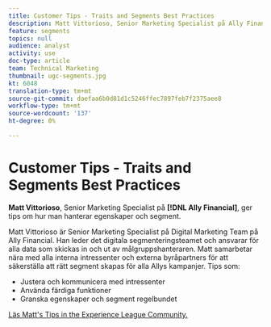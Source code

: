 ```yaml
---
title: Customer Tips - Traits and Segments Best Practices
description: Matt Vittorioso, Senior Marketing Specialist på Ally Financial, ger tips om hur man hanterar egenskaper och segment.
feature: segments
topics: null
audience: analyst
activity: use
doc-type: article
team: Technical Marketing
thumbnail: ugc-segments.jpg
kt: 6048
translation-type: tm+mt
source-git-commit: daefaa6b0d81d1c5246ffec7897feb7f2375aee8
workflow-type: tm+mt
source-wordcount: '137'
ht-degree: 0%

---
```



# Customer Tips - Traits and Segments Best Practices

**Matt Vittorioso**, Senior Marketing Specialist på **[!DNL Ally Financial]**, ger tips om hur man hanterar egenskaper och segment.

Matt Vittorioso är Senior Marketing Specialist på Digital Marketing Team på Ally Financial. Han leder det digitala segmenteringsteamet och ansvarar för alla data som skickas in och ut av målgruppshanteraren. Matt samarbetar nära med alla interna intressenter och externa byråpartners för att säkerställa att rätt segment skapas för alla Allys kampanjer. Tips som:

* Justera och kommunicera med intressenter
* Använda färdiga funktioner
* Granska egenskaper och segment regelbundet

[Läs Matt&#39;s Tips in the Experience League Community.](https://experienceleaguecommunities.adobe.com/t5/adobe-audience-manager-blogs/traits-and-segments-best-practices/ba-p/367729)

